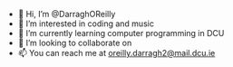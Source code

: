 - 👋 Hi, I’m @DarraghOReilly
- 👀 I’m interested in coding and music
- 🌱 I’m currently learning computer programming in DCU
- 💞️ I’m looking to collaborate on 
- 📫 You can reach me at oreilly.darragh2@mail.dcu.ie

<!---
DarraghOReilly/DarraghOReilly is a ✨ special ✨ repository because its `README.md` (this file) appears on your GitHub profile.
You can click the Preview link to take a look at your changes.
--->
